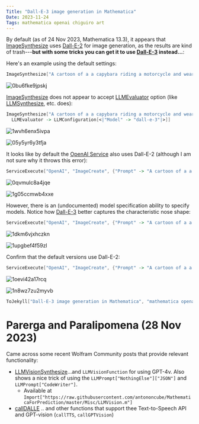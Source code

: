 ```yaml
---
Title: "Dall-E-3 image generation in Mathematica"
Date: 2023-11-24
Tags: mathematica openai chiguiro art
---
```


By default (as of 24 Nov 2023, Mathematica 13.3), it appears that [ImageSynthesize](http://reference.wolfram.com/language/ref/ImageSynthesize.html) uses [Dall-E-2](https://openai.com/dall-e-2/) for image generation, as the results are kind of trash---**but with some tricks you can get it to use [Dall-E-3](https://openai.com/dall-e-3) instead...**:

Here's an example using the default settings:

```mathematica
ImageSynthesize["A cartoon of a a capybara riding a motorcycle and wearing a bowtie"]
```

![0bu6fke9jpskj](/blog/images/2023/11/24/0bu6fke9jpskj.png)

[ImageSynthesize](http://reference.wolfram.com/language/ref/ImageSynthesize.html) does not appear to accept [LLMEvaluator](http://reference.wolfram.com/language/ref/LLMEvaluator.html) option (like [LLMSynthesize](http://reference.wolfram.com/language/ref/LLMSynthesize.html), etc. does):

```mathematica
ImageSynthesize["A cartoon of a a capybara riding a motorcycle and wearing a bowtie", 
  LLMEvaluator -> LLMConfiguration[<|"Model" -> "dall-e-3"|>]]
```

![1wvh6enx5ivpa](/blog/images/2023/11/24/1wvh6enx5ivpa.png)

![05y5yr6y3tfja](/blog/images/2023/11/24/05y5yr6y3tfja.png)

It looks like by default the [OpenAI Service](http://reference.wolfram.com/language/ref/service/OpenAI.html) also uses Dall-E-2 (although I am not sure why it throws this error):

```mathematica
ServiceExecute["OpenAI", "ImageCreate", {"Prompt" -> "A cartoon of a a capybara riding a motorcycle and wearing a bowtie"}]
```

![0qvmulc8a4jqe](/blog/images/2023/11/24/0qvmulc8a4jqe.png)

![1g05ccmwb4xxe](/blog/images/2023/11/24/1g05ccmwb4xxe.png)

However, there is an (undocumented) model specification ability to specify models.  Notice how [Dall-E-3](https://openai.com/dall-e-3) better captures the characteristic nose shape: 

```mathematica
ServiceExecute["OpenAI", "ImageCreate", {"Prompt" -> "A cartoon of a a capybara riding a motorcycle and wearing a bowtie", "Model" -> "dall-e-3"}]
```

![1dkm6vjxhczkn](/blog/images/2023/11/24/1dkm6vjxhczkn.png)

![1upgbef4f59zl](/blog/images/2023/11/24/1upgbef4f59zl.png)

Confirm that the default versions use Dall-E-2:

```mathematica
ServiceExecute["OpenAI", "ImageCreate", {"Prompt" -> "A cartoon of a a capybara riding a motorcycle and wearing a bowtie", "Model" -> "dall-e-2"}]
```

![1oevi42a17rcq](/blog/images/2023/11/24/1oevi42a17rcq.png)

![1n8wz7zu2myvb](/blog/images/2023/11/24/1n8wz7zu2myvb.png)

```mathematica
ToJekyll["Dall-E-3 image generation in Mathematica", "mathematica openai chiguiro art"]
```
# Parerga and Paralipomena (28 Nov 2023)

Came across some recent Wolfram Community posts that provide relevant functionality:
- [LLMVisionSynthesize](https://community.wolfram.com/groups/-/m/t/3072318)...and `LLMVisionFunction` for using GPT-4v.  Also shows a nice trick of using the `LLMPrompt["NothingElse"]["JSON"]` and `LLMPrompt["CodeWriter"]`.
  - Available at `Import["https://raw.githubusercontent.com/antononcube/MathematicaForPrediction/master/Misc/LLMVision.m"] `
- [callDALLE](https://community.wolfram.com/groups/-/m/t/3073374) .. and other functions that support thee Text-to-Speech API and GPT-vision (`callTTS`, `callGPTVision`)